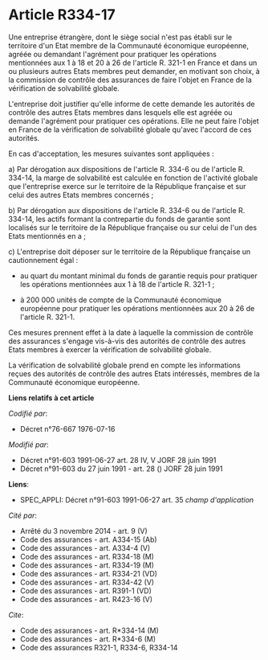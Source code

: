 # Article R334-17

Une entreprise étrangère, dont le siège social n'est pas établi sur le territoire d'un Etat membre de la Communauté
économique européenne, agréée ou demandant l'agrément pour pratiquer les opérations mentionnées aux 1 à 18 et 20 à 26 de
l'article R. 321-1 en France et dans un ou plusieurs autres Etats membres peut demander, en motivant son choix, à la
commission de contrôle des assurances de faire l'objet en France de la vérification de solvabilité globale.

L'entreprise doit justifier qu'elle informe de cette demande les autorités de contrôle des autres Etats membres dans lesquels
elle est agréée ou demande l'agrément pour pratiquer ces opérations. Elle ne peut faire l'objet en France de la vérification
de solvabilité globale qu'avec l'accord de ces autorités.

En cas d'acceptation, les mesures suivantes sont appliquées :

a) Par dérogation aux dispositions de l'article R. 334-6 ou de l'article R. 334-14, la marge de solvabilité est calculée en
fonction de l'activité globale que l'entreprise exerce sur le territoire de la République française et sur celui des autres
Etats membres concernés ;

b) Par dérogation aux dispositions de l'article R. 334-6 ou de l'article R. 334-14, les actifs formant la contrepartie du
fonds de garantie sont localisés sur le territoire de la République française ou sur celui de l'un des Etats mentionnés en
a ;

c) L'entreprise doit déposer sur le territoire de la République française un cautionnement égal :

- au quart du montant minimal du fonds de garantie requis pour pratiquer les opérations mentionnées aux 1 à 18 de l'article
R. 321-1 ;

- à 200 000 unités de compte de la Communauté économique européenne pour pratiquer les opérations mentionnées aux 20 à 26 de
l'article R. 321-1.

Ces mesures prennent effet à la date à laquelle la commission de contrôle des assurances s'engage vis-à-vis des autorités de
contrôle des autres Etats membres à exercer la vérification de solvabilité globale.

La vérification de solvabilité globale prend en compte les informations reçues des autorités de contrôle des autres Etats
intéressés, membres de la Communauté économique européenne.

**Liens relatifs à cet article**

_Codifié par_:

  - Décret n°76-667 1976-07-16

_Modifié par_:

  - Décret n°91-603 1991-06-27 art. 28 IV, V JORF 28 juin 1991
  - Décret n°91-603 du 27 juin 1991 - art. 28 () JORF 28 juin 1991

**Liens**:

  - SPEC_APPLI: Décret n°91-603 1991-06-27 art. 35 *champ d'application*

_Cité par_:

  - Arrêté du 3 novembre 2014 - art. 9 (V)
  - Code des assurances - art. A334-15 (Ab)
  - Code des assurances - art. A334-4 (V)
  - Code des assurances - art. R334-18 (M)
  - Code des assurances - art. R334-19 (M)
  - Code des assurances - art. R334-21 (VD)
  - Code des assurances - art. R334-42 (V)
  - Code des assurances - art. R391-1 (VD)
  - Code des assurances - art. R423-16 (V)

_Cite_:

  - Code des assurances - art. R*334-14 (M)
  - Code des assurances - art. R*334-6 (M)
  - Code des assurances R321-1, R334-6, R334-14
